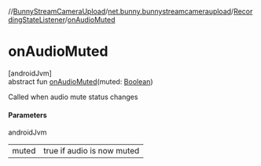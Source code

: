 //[BunnyStreamCameraUpload](../../../index.md)/[net.bunny.bunnystreamcameraupload](../index.md)/[RecordingStateListener](index.md)/[onAudioMuted](on-audio-muted.md)

# onAudioMuted

[androidJvm]\
abstract fun [onAudioMuted](on-audio-muted.md)(muted: [Boolean](https://kotlinlang.org/api/core/kotlin-stdlib/kotlin/-boolean/index.html))

Called when audio mute status changes

#### Parameters

androidJvm

| | |
|---|---|
| muted | true if audio is now muted |